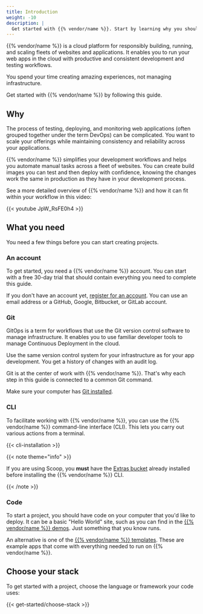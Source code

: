 ```yaml
---
title: Introduction
weight: -10
description: |
  Get started with {{% vendor/name %}}. Start by learning why you should be interested.
---
```


{{% vendor/name %}} is a cloud platform for responsibly building, running, and scaling fleets of websites and applications.
It enables you to run your web apps in the cloud with productive and consistent development and testing workflows.

You spend your time creating amazing experiences, not managing infrastructure.

Get started with {{% vendor/name %}} by following this guide.

## Why

The process of testing, deploying, and monitoring web applications (often grouped together under the term DevOps)
can be complicated.
You want to scale your offerings while maintaining consistency and reliability across your applications.

{{% vendor/name %}} simplifies your development workflows and helps you automate manual tasks across a fleet of websites.
You can create build images you can test and then deploy with confidence,
knowing the changes work the same in production as they have in your development process.

See a more detailed overview of {{% vendor/name %}} and how it can fit within your workflow in this video:

{{< youtube JpW_RsFE0h4 >}}

## What you need

You need a few things before you can start creating projects.

### An account

To get started, you need a {{% vendor/name %}} account.
You can start with a free 30-day trial that should contain everything you need to complete this guide.

If you don't have an account yet, [register for an account](https://auth.upsun.com/register).
You can use an email address or a GitHub, Google, Bitbucket, or GitLab account.

### Git

GitOps is a term for workflows that use the Git version control software to manage infrastructure.
It enables you to use familiar developer tools to manage Continuous Deployment in the cloud.

Use the same version control system for your infrastructure as for your app development.
You get a history of changes with an audit log.

Git is at the center of work with {{% vendor/name %}}.
That's why each step in this guide is connected to a common Git command.

Make sure your computer has [Git installed](https://git-scm.com/downloads).

### CLI

To facilitate working with {{% vendor/name %}}, you can use the {{% vendor/name %}} command-line interface (CLI).
This lets you carry out various actions from a terminal.

{{< cli-installation >}}

{{< note theme="info" >}}

If you are using Scoop, you **must** have the [Extras bucket](https://github.com/ScoopInstaller/Extras) already installed before installing the {{% vendor/name %}} CLI.

{{< /note >}}

### Code

To start a project, you should have code on your computer that you'd like to deploy.
It can be a basic "Hello World" site, such as you can find in the [{{% vendor/name %}} demos](https://github.com/orgs/platformsh/repositories?type=all&q=topic%3Ademo).
Just something that you know runs.

An alternative is one of the [{{% vendor/name %}} templates](/development/templates.md).
These are example apps that come with everything needed to run on {{% vendor/name %}}.

## Choose your stack

To get started with a project, choose the language or framework your code uses:

{{< get-started/choose-stack >}}
